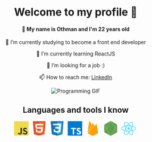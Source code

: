 <div align="center">

# Welcome to my profile  👋

#### 🧍 My name is Othman and I'm 22 years old

🔭 I’m currently studying to become a front end developer

🌱 I’m currently learning ReactJS

🤔 I’m looking for a job :) 

📫 How to reach me: [LinkedIn](https://www.linkedin.com/in/othman-abdolhalim-36b2731ba/)

![Programming GIF](https://c.tenor.com/GfSX-u7VGM4AAAAC/coding.gif)

## Languages and tools I know



<div>  <img src="https://raw.githubusercontent.com/devicons/devicon/master/icons/javascript/javascript-original.svg" title="JavaScript" alt="JavaScript" width="40" height="40"/>&nbsp;
    <img src="https://raw.githubusercontent.com/devicons/devicon/master/icons/html5/html5-original.svg" title="HTML5" alt="HTML5" width="40" height="40"/>&nbsp;
  <img src="https://raw.githubusercontent.com/devicons/devicon/master/icons/css3/css3-original.svg"  title="CSS3" alt="CSS" width="40" height="40"/>&nbsp;
    <img src="https://raw.githubusercontent.com/devicons/devicon/master/icons/typescript/typescript-original.svg" title="Typescript" alt="Typescript" width="40" height="40"/>&nbsp;
  <img src="https://raw.githubusercontent.com/devicons/devicon/master/icons/firebase/firebase-plain.svg" title="Firebase" alt="Firebase" width="40" height="40"/>&nbsp;
    <img src="https://raw.githubusercontent.com/devicons/devicon/master/icons/nodejs/nodejs-plain.svg" title="Nodejs" alt="NodeJS" width="40" height="40"/>&nbsp;
    <img src="https://raw.githubusercontent.com/devicons/devicon/master/icons/react/react-original.svg"width="40" height="40"/>&nbsp;

</div>
